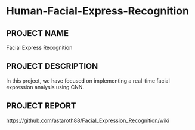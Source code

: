 # Human-Facial-Express-Recognition

## PROJECT NAME
Facial Express Recognition

## PROJECT DESCRIPTION
In this project, we have focused on implementing a real-time facial expression analysis using CNN.

## PROJECT REPORT
https://github.com/astaroth88/Facial_Expression_Recognition/wiki


